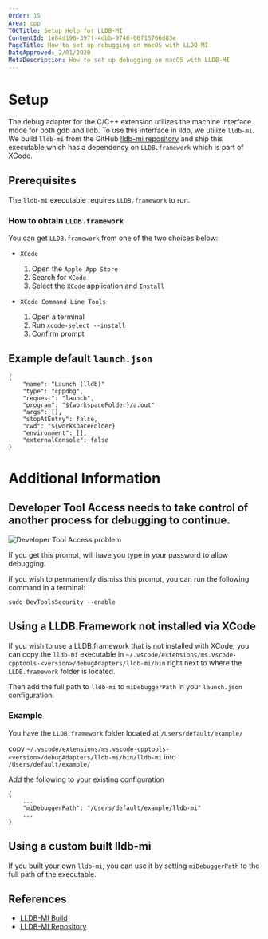 ```yaml
---
Order: 15
Area: cpp
TOCTitle: Setup Help for LLDB-MI
ContentId: 1e84d196-397f-4dbb-9746-06f15766d83e
PageTitle: How to set up debugging on macOS with LLDB-MI
DateApproved: 2/01/2020
MetaDescription: How to set up debugging on macOS with LLDB-MI
---
```

# Setup
The debug adapter for the C/C++ extension utilizes the machine interface mode for both gdb and lldb. To use this interface in lldb, we utilize `lldb-mi`. We build `lldb-mi` from the GitHub [lldb-mi repository](https://github.com/lldb-tools/lldb-mi) and ship this executable which has a dependency on `LLDB.framework` which is part of XCode.

## Prerequisites
The `lldb-mi` executable requires `LLDB.framework` to run.

### How to obtain `LLDB.framework`
You can get `LLDB.framework` from one of the two choices below:
- `XCode`
    1. Open the `Apple App Store`
    2. Search for `XCode`
    3. Select the `XCode` application and `Install`

- `XCode Command Line Tools`
    1. Open a terminal
    2. Run `xcode-select --install`
    3. Confirm prompt

## Example default `launch.json`
```
{
    "name": "Launch (lldb)"
    "type": "cppdbg",
    "request": "launch",
    "program": "${workspaceFolder}/a.out"
    "args": [],
    "stopAtEntry": false,
    "cwd": "${workspaceFolder}
    "environment": [],
    "externalConsole": false
}
```

# Additional Information

## Developer Tool Access needs to take control of another process for debugging to continue.

![Developer Tool Access problem](images/debugger/DeveloperToolsAccess.png)

If you get this prompt, will have you type in your password to allow debugging.

If you wish to permanently dismiss this prompt, you can run the following command in a terminal:

```
sudo DevToolsSecurity --enable
```

## Using a LLDB.Framework not installed via XCode
If you wish to use a LLDB.framework that is not installed with XCode, you can copy the `lldb-mi` executable in `~/.vscode/extensions/ms.vscode-cpptools-<version>/debugAdapters/lldb-mi/bin` right next to where the `LLDB.framework` folder is located.

Then add the full path to `lldb-mi` to `miDebuggerPath` in your `launch.json` configuration.

### Example
You have the `LLDB.framework` folder located at `/Users/default/example/`

copy `~/.vscode/extensions/ms.vscode-cpptools-<version>/debugAdapters/lldb-mi/bin/lldb-mi` into  `/Users/default/example/`

Add the following to your existing configuration

```
{
    ...
    "miDebuggerPath": "/Users/default/example/lldb-mi"
    ...
}
```

## Using a custom built lldb-mi
If you built your own `lldb-mi`, you can use it by setting `miDebuggerPath` to the full path of the executable.

## References
- [LLDB-MI Build](https://dev.azure.com/ms/vscode-cpptools/_build?definitionId=313)
- [LLDB-MI Repository](https://github.com/lldb-tools/lldb-mi)